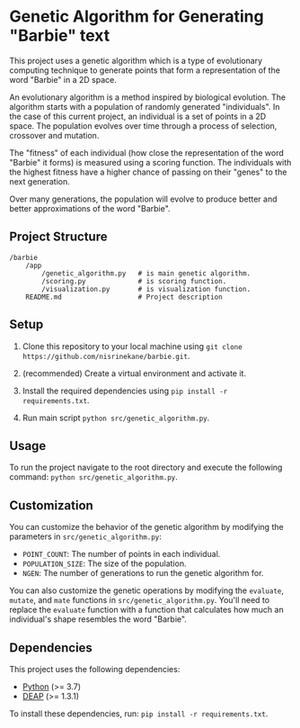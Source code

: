 # Genetic Algorithm for Generating "Barbie" text

This project uses a genetic algorithm which is a type of evolutionary computing technique to generate points that form a representation of the word "Barbie" in a 2D space.

An evolutionary algorithm is a method inspired by biological evolution. The algorithm starts with a population of randomly generated "individuals". In the case of this current project, an individual is a set of points in a 2D space. The population evolves over time through a process of selection, crossover and mutation.

The "fitness" of each individual (how close the representation of the word "Barbie" it forms) is measured using a scoring function. The individuals with the highest fitness have a higher chance of passing on their "genes" to the next generation.

Over many generations, the population will evolve to produce better and better approximations of the word "Barbie".

## Project Structure

```
/barbie
    /app
        /genetic_algorithm.py   # is main genetic algorithm.
        /scoring.py             # is scoring function.
        /visualization.py       # is visualization function.
    README.md                   # Project description
```

## Setup


1. Clone this repository to your local machine using `git clone https://github.com/nisrinekane/barbie.git`.

2. (recommended) Create a virtual environment and activate it.

3. Install the required dependencies using `pip install -r requirements.txt`.

4. Run main script  `python src/genetic_algorithm.py`.

## Usage

To run the project navigate to the root directory and execute the following command: `python src/genetic_algorithm.py`.

## Customization

You can customize the behavior of the genetic algorithm by modifying the parameters in `src/genetic_algorithm.py`:

- `POINT_COUNT`: The number of points in each individual.
- `POPULATION_SIZE`: The size of the population.
- `NGEN`: The number of generations to run the genetic algorithm for.

You can also customize the genetic operations by modifying the `evaluate`, `mutate`, and `mate` functions in `src/genetic_algorithm.py`. You'll need to replace the `evaluate` function with a function that calculates how much an individual's shape resembles the word "Barbie".

## Dependencies

This project uses the following dependencies:

- [Python](https://www.python.org/) (>= 3.7)
- [DEAP](https://deap.readthedocs.io/en/master/) (>= 1.3.1)

To install these dependencies, run: `pip install -r requirements.txt`.

